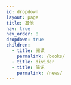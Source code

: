 ```yaml
---
id: dropdown
layout: page
title: 其他
nav: true
nav_order: 8
dropdown: true
children:
  - title: 阅读
    permalink: /books/
  - title: divider
  - title: 简讯
    permalink: /news/
---
```

